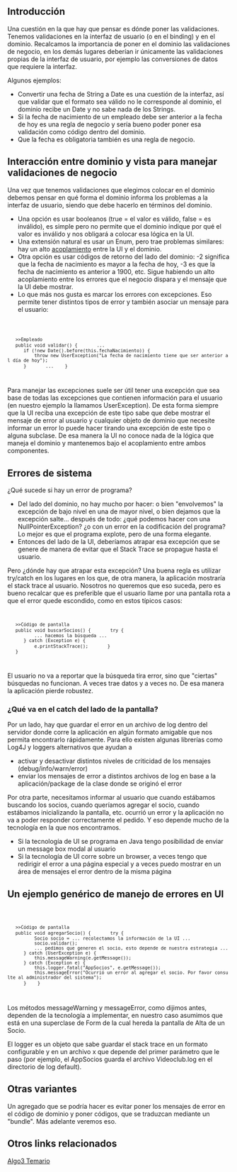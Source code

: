 Introducción
------------

Una cuestión en la que hay que pensar es dónde poner las validaciones. Tenemos validaciones en la interfaz de usuario (o en el binding) y en el dominio. Recalcamos la importancia de poner en el dominio las validaciones de negocio, en los demás lugares deberían ir únicamente las validaciones propias de la interfaz de usuario, por ejemplo las conversiones de datos que requiere la interfaz.

Algunos ejemplos:

-   Convertir una fecha de String a Date es una cuestión de la interfaz, así que validar que el formato sea válido no le corresponde al dominio, el dominio recibe un Date y no sabe nada de los Strings.
-   Si la fecha de nacimiento de un empleado debe ser anterior a la fecha de hoy es una regla de negocio y sería bueno poder poner esa validación como código dentro del dominio.
-   Que la fecha es obligatoria también es una regla de negocio.

Interacción entre dominio y vista para manejar validaciones de negocio
----------------------------------------------------------------------

Una vez que tenemos validaciones que elegimos colocar en el dominio debemos pensar en qué forma el dominio informa los problemas a la interfaz de usuario, siendo que debe hacerlo en términos del dominio.

-   Una opción es usar booleanos (true = el valor es válido, false = es inválido), es simple pero no permite que el dominio indique por qué el valor es inválido y nos obligará a colocar esa lógica en la UI.
-   Una extensión natural es usar un Enum, pero trae problemas similares: hay un alto [acoplamiento](conceptos-basicos-del-diseno-acoplamiento.html) entre la UI y el dominio.
-   Otra opción es usar códigos de retorno del lado del dominio: -2 significa que la fecha de nacimiento es mayor a la fecha de hoy, -3 es que la fecha de nacimiento es anterior a 1900, etc. Sigue habiendo un alto acoplamiento entre los errores que el negocio dispara y el mensaje que la UI debe mostrar.
-   Lo que más nos gusta es marcar los errores con excepciones. Eso permite tener distintos tipos de error y también asociar un mensaje para el usuario:

<code>

`   >>Empleado`
`   public void validar() {`
`      ...`
`      if (!new Date().before(this.fechaNacimiento)) {`
`          throw new UserException("La fecha de nacimiento tiene que ser anterior al día de hoy");`
`      }`
`      ...`
`   }`

</code>

Para manejar las excepciones suele ser útil tener una excepción que sea base de todas las excepciones que contienen información para el usuario (en nuestro ejemplo la llamamos UserException). De esta forma siempre que la UI reciba una excepción de este tipo sabe que debe mostrar el mensaje de error al usuario y cualquier objeto de dominio que necesite informar un error lo puede hacer tirando una excepción de este tipo o alguna subclase. De esa manera la UI no conoce nada de la lógica que maneja el dominio y mantenemos bajo el acoplamiento entre ambos componentes.

Errores de sistema
------------------

¿Qué sucede si hay un error de programa?

-   Del lado del dominio, no hay mucho por hacer: o bien "envolvemos" la excepción de bajo nivel en una de mayor nivel, o bien dejamos que la excepción salte... después de todo: ¿qué podemos hacer con una NullPointerException? ¿o con un error en la codificación del programa? Lo mejor es que el programa explote, pero de una forma elegante.
-   Entonces del lado de la UI, deberíamos atrapar esa excepción que se genere de manera de evitar que el Stack Trace se propague hasta el usuario.

Pero ¿dónde hay que atrapar esta excepción? Una buena regla es utilizar try/catch en los lugares en los que, de otra manera, la aplicación mostraría el stack trace al usuario. Nosotros no queremos que eso suceda, pero es bueno recalcar que es preferible que el usuario llame por una pantalla rota a que el error quede escondido, como en estos típicos casos: <code>

`   >>Código de pantalla`
`   public void buscarSocios() {`
`      try {`
`          ... hacemos la búsqueda ...`
`      } catch (Exception e) {`
`          e.printStackTrace();`
`      }`
`   }`

</code> El usuario no va a reportar que la búsqueda tira error, sino que "ciertas" búsquedas no funcionan. A veces trae datos y a veces no. De esa manera la aplicación pierde robustez.

### ¿Qué va en el catch del lado de la pantalla?

Por un lado, hay que guardar el error en un archivo de log dentro del servidor donde corre la aplicación en algún formato amigable que nos permita encontrarlo rápidamente. Para ello existen algunas librerías como Log4J y loggers alternativos que ayudan a

-   activar y desactivar distintos niveles de criticidad de los mensajes (debug/info/warn/error)
-   enviar los mensajes de error a distintos archivos de log en base a la aplicación/package de la clase donde se originó el error

Por otra parte, necesitamos informar al usuario que cuando estábamos buscando los socios, cuando queríamos agregar el socio, cuando estábamos inicializando la pantalla, etc. ocurrió un error y la aplicación no va a poder responder correctamente el pedido. Y eso depende mucho de la tecnología en la que nos encontramos.

-   Si la tecnología de UI se programa en Java tengo posibilidad de enviar un message box modal al usuario
-   Si la tecnología de UI corre sobre un browser, a veces tengo que redirigir el error a una página especial y a veces puedo mostrar en un área de mensajes el error dentro de la misma página

Un ejemplo genérico de manejo de errores en UI
----------------------------------------------

<code>

`   >>Código de pantalla`
`   public void agregarSocio() {`
`      try {`
`          Socio socio = ... recolectamos la información de la UI ...`
`          socio.validar();`
`          ... pedimos que generen el socio, esto depende de nuestra estrategia ...`
`      } catch (UserException e) {`
`          this.messageWarning(e.getMessage());`
`      } catch (Exception e) {`
`          this.logger.fatal("AppSocios", e.getMessage());`
`          this.messageError("Ocurrió un error al agregar el socio. Por favor consulte al administrador del sistema");`
`      }`
`   }`

</code> Los métodos messageWarning y messageError, como dijimos antes, dependen de la tecnología a implementar, en nuestro caso asumimos que está en una superclase de Form de la cual hereda la pantalla de Alta de un Socio.

El logger es un objeto que sabe guardar el stack trace en un formato configurable y en un archivo x que depende del primer parámetro que le paso (por ejemplo, el AppSocios guarda el archivo Videoclub.log en el directorio de log default).

Otras variantes
---------------

Un agregado que se podría hacer es evitar poner los mensajes de error en el código de dominio y poner códigos, que se traduzcan mediante un "bundle". Más adelante veremos eso.

Otros links relacionados
------------------------

[Algo3 Temario](algo3-temario.html)

